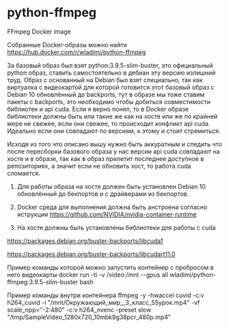 # python-ffmpeg
FFmpeg Docker image

Собранные Docker-образы можно найти https://hub.docker.com/r/wladimi/python-ffmpeg

За базовый образ был взят python:3.9.5-slim-buster, это официальный python образ, ставить самостоятельно в дебиан эту версию излишний труд. Образ с основанный на Debian был взят специально, так как виртуалка с видеокартой для которой готовится этот базовый образ с Debian 10 обновлённый до backports, тут в образе мы тоже ставим пакеты с backports, это необходимо чтобы добиться совместимости библиотек и api cuda. Если я верно понял, то в Docker образе библиотеки должны быть или такие же как на хосте или же по крайней мере не свежее, если они свежее, то происходит конфликт api cuda. Идеально если они совпадают по версиям, к этому и стоит стремиться.

Исходя из того что описано вышу нужно быть аккуратным и следить что после пересборки базового образа у нас версии api cuda совпадают на хосте и в образе, так как в образ прилетит последнее доступное в репозиториях, а значит если не обновить хост, то работа cuda сломается.

1. Для работы образа на хосте должен быть установлен Debian 10 обновлённый до бекпортов и с драйверами из бекпортов.


2. Docker среда для выполнения должна быть анстроена согласно иструкции 
https://github.com/NVIDIA/nvidia-container-runtime


3. На хосте должны быть установлены библиотеки для работы с cuda

https://packages.debian.org/buster-backports/libcuda1

https://packages.debian.org/buster-backports/libcudart11.0


Пример команды которой можно запустить контейнер с пробросом в него видеокарты
docker run -ti -v /video:/mnt --gpus all wladimi/python-ffmpeg:3.9.5-slim-buster bash

Пример команды внутри контейнера
ffmpeg -y -hwaccel cuvid -c:v h264_cuvid -i "/mnt/Окружающий_мир__3_класс_55урок.mp4" -vf scale_npp="-2:480" -c:v h264_nvenc -preset slow "/tmp/SampleVideo_1280x720_10mbk9g38pcr_480p.mp4"
